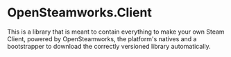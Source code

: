 # OpenSteamworks.Client
This is a library that is meant to contain everything to make your own Steam Client, powered by OpenSteamworks, the platform's natives and a bootstrapper to download the correctly versioned library automatically.